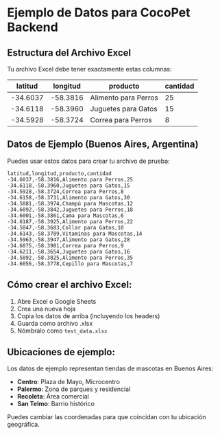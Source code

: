 # Ejemplo de Datos para CocoPet Backend

## Estructura del Archivo Excel

Tu archivo Excel debe tener exactamente estas columnas:

| latitud | longitud | producto | cantidad |
|---------|----------|----------|----------|
| -34.6037 | -58.3816 | Alimento para Perros | 25 |
| -34.6118 | -58.3960 | Juguetes para Gatos | 15 |
| -34.5928 | -58.3724 | Correa para Perros | 8 |

## Datos de Ejemplo (Buenos Aires, Argentina)

Puedes usar estos datos para crear tu archivo de prueba:

```
latitud,longitud,producto,cantidad
-34.6037,-58.3816,Alimento para Perros,25
-34.6118,-58.3960,Juguetes para Gatos,15
-34.5928,-58.3724,Correa para Perros,8
-34.6158,-58.3731,Alimento para Gatos,30
-34.5881,-58.3974,Champú para Mascotas,12
-34.6092,-58.3842,Juguetes para Perros,18
-34.6001,-58.3861,Cama para Mascotas,6
-34.6187,-58.3925,Alimento para Perros,22
-34.5847,-58.3683,Collar para Gatos,10
-34.6143,-58.3789,Vitaminas para Mascotas,14
-34.5963,-58.3947,Alimento para Gatos,28
-34.6075,-58.3901,Correa para Perros,9
-34.6211,-58.3654,Juguetes para Gatos,16
-34.5892,-58.3825,Alimento para Perros,35
-34.6056,-58.3778,Cepillo para Mascotas,7
```

## Cómo crear el archivo Excel:

1. Abre Excel o Google Sheets
2. Crea una nueva hoja
3. Copia los datos de arriba (incluyendo los headers)
4. Guarda como archivo .xlsx
5. Nómbralo como `test_data.xlsx`

## Ubicaciones de ejemplo:

Los datos de ejemplo representan tiendas de mascotas en Buenos Aires:
- **Centro**: Plaza de Mayo, Microcentro
- **Palermo**: Zona de parques y residencial
- **Recoleta**: Área comercial
- **San Telmo**: Barrio histórico

Puedes cambiar las coordenadas para que coincidan con tu ubicación geográfica.
